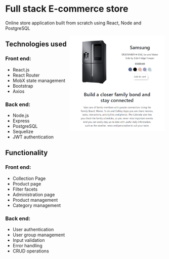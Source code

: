 # Full stack E-commerce store

Online store application built from scratch using React, Node and PostgreSQL

<img src="pdp.png" align="right" width="60%"/>

## Technologies used

### Front end:

-   React.js
-   React Router
-   MobX state management
-   Bootstrap
-   Axios

### Back end:

-   Node.js
-   Express
-   PostgreSQL
-   Sequelize
-   JWT authentication

## Functionality

### Front end:

-   Collection Page
-   Product page
-   Filter facets
-   Administration page
-   Product management
-   Category management

### Back end:

-   User authentication
-   User group management
-   Input validation
-   Error handling
-   CRUD operations
